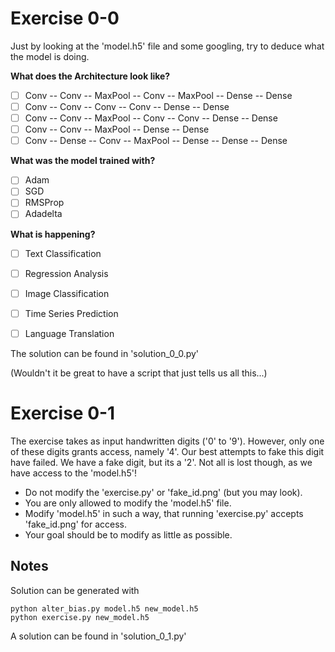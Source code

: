 # Exercise 0-0

Just by looking at the 'model.h5' file and some googling, try to deduce what the model is doing. 

**What does the Architecture look like?** 
 - [ ] Conv -- Conv -- MaxPool -- Conv -- MaxPool -- Dense -- Dense
 - [ ] Conv -- Conv -- Conv -- Conv -- Dense -- Dense
 - [ ] Conv -- Conv -- MaxPool -- Conv -- Conv -- Dense -- Dense
 - [ ] Conv -- Conv -- MaxPool -- Dense -- Dense
 - [ ] Conv -- Dense -- Conv -- MaxPool -- Dense -- Dense -- Dense

**What was the model trained with?** 
 - [ ] Adam
 - [ ] SGD
 - [ ] RMSProp
 - [ ] Adadelta

**What is happening?**
 - [ ] Text Classification
 - [ ] Regression Analysis
 - [ ] Image Classification
 - [ ] Time Series Prediction
 - [ ] Language Translation


The solution can be found in 'solution_0_0.py'

(Wouldn't it be great to have a script that just tells us all this...)

# Exercise 0-1

The exercise takes as input handwritten digits ('0' to '9'). However, only one of these digits grants access, namely '4'. Our best attempts to fake this digit have failed. We have a fake digit, but its a '2'. Not all is lost though, as we have access to the 'model.h5'!

- Do not modify the 'exercise.py' or 'fake_id.png' (but you may look).
- You are only allowed to modify the 'model.h5' file.
- Modify 'model.h5' in such a way, that running 'exercise.py' accepts 'fake_id.png' for access.
- Your goal should be to modify as little as possible.

## Notes

Solution can be generated with

```
python alter_bias.py model.h5 new_model.h5
python exercise.py new_model.h5
```

A solution can be found in 'solution_0_1.py'
